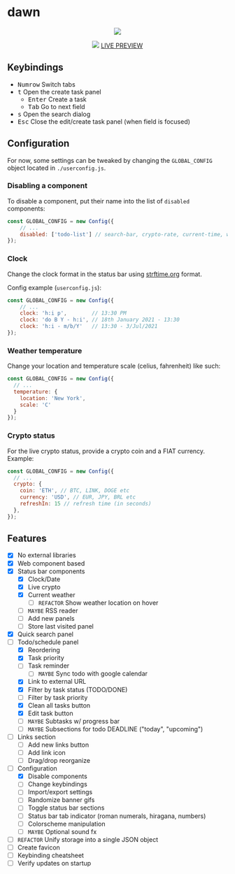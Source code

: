# dawn

<p align="center">
  <img src="https://i.imgur.com/vjfMONS.png">
</div>

<p align="center">
  <img src="https://i.imgur.com/cTT6yNk.png">
  <a href="https://home.h4pz.co/">LIVE PREVIEW</a>
</div>

## Keybindings

- <kbd>Numrow</kbd> Switch tabs
- <kbd>t</kbd> Open the create task panel
  - <kbd>Enter</kbd> Create a task
  - <kbd>Tab</kbd> Go to next field
- <kbd>s</kbd> Open the search dialog
- <kbd>Esc</kbd> Close the edit/create task panel (when field is focused)

## Configuration

For now, some settings can be tweaked by changing the `GLOBAL_CONFIG` object located in `./userconfig.js`.

### Disabling a component

To disable a component, put their name into the list of `disabled` components:

```js
const GLOBAL_CONFIG = new Config({
    // ...
    disabled: ['todo-list'] // search-bar, crypto-rate, current-time, weather-forecast, status-bar
});
```

### Clock

Change the clock format in the status bar using [strftime.org](https://strftime.org) format.

Config example (`userconfig.js`):

```js
const GLOBAL_CONFIG = new Config({
    // ...
    clock: 'h:i p',        // 13:30 PM
    clock: 'do B Y - h:i', // 18th January 2021 - 13:30
    clock: 'h:i - m/b/Y'   // 13:30 - 3/Jul/2021
});
```

### Weather temperature

Change your location and temperature scale (celius, fahrenheit) like such:

```js
const GLOBAL_CONFIG = new Config({
  // ...
  temperature: {
    location: 'New York',
    scale: 'C'
  }
});
```

### Crypto status

For the live crypto status, provide a crypto coin and a FIAT currency. Example:

```js
const GLOBAL_CONFIG = new Config({
  // ...
  crypto: {
    coin: 'ETH', // BTC, LINK, DOGE etc
    currency: 'USD', // EUR, JPY, BRL etc
    refreshIn: 15 // refresh time (in seconds)
  },
});
```

## Features
  
  - [X] No external libraries
  - [X] Web component based
  - [X] Status bar components
    - [X] Clock/Date
    - [X] Live crypto
    - [X] Current weather
      - [ ] `REFACTOR` Show weather location on hover
    - [ ] `MAYBE` RSS reader
    - [ ] Add new panels
    - [ ] Store last visited panel
  - [X] Quick search panel
  - [ ] Todo/schedule panel
    - [X] Reordering
    - [X] Task priority
    - [ ] Task reminder
      - [ ] `MAYBE` Sync todo with google calendar
    - [X] Link to external URL
    - [X] Filter by task status (TODO/DONE)
    - [ ] Filter by task priority
    - [X] Clean all tasks button
    - [X] Edit task button
    - [ ] `MAYBE` Subtasks w/ progress bar
    - [ ] `MAYBE` Subsections for todo DEADLINE ("today", "upcoming")
  - [ ] Links section
    - [ ] Add new links button
    - [ ] Add link icon
    - [ ] Drag/drop reorganize
  - [ ] Configuration
    - [X] Disable components
    - [ ] Change keybindings
    - [ ] Import/export settings
    - [ ] Randomize banner gifs
    - [ ] Toggle status bar sections
    - [ ] Status bar tab indicator (roman numerals, hiragana, numbers)
    - [ ] Colorscheme manipulation
    - [ ] `MAYBE` Optional sound fx
  - [ ] `REFACTOR` Unify storage into a single JSON object
  - [ ] Create favicon
  - [ ] Keybinding cheatsheet
  - [ ] Verify updates on startup
